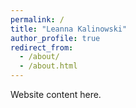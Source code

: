 ```yaml
---
permalink: /
title: "Leanna Kalinowski"
author_profile: true
redirect_from: 
  - /about/
  - /about.html
---
```


Website content here.
